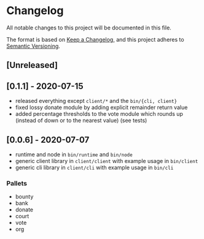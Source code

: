 # Changelog
All notable changes to this project will be documented in this file.

The format is based on [Keep a Changelog](https://keepachangelog.com/en/1.0.0/),
and this project adheres to [Semantic Versioning](https://semver.org/spec/v2.0.0.html).

## [Unreleased]

## [0.1.1] - 2020-07-15

- released everything except `client/*` and the `bin/{cli, client}`
- fixed lossy donate module by adding explicit remainder return value
- added percentage thresholds to the vote module which rounds up (instead of down or to the nearest value) (see tests)

## [0.0.6] - 2020-07-07

- runtime and node in `bin/runtime` and `bin/node`
- generic client library in `client/client` with example usage in `bin/client`
- generic cli library in `client/cli` with example usage in `bin/cli`

### Pallets
- bounty
- bank
- donate
- court
- vote
- org
